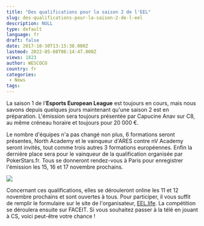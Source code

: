 ```yaml
---
title: "Des qualifications pour la saison 2 de l'EEL"
slug: des-qualifications-pour-la-saison-2-de-l-eel
description: NULL
type: default
language: fr
draft: false
date: 2017-10-30T13:15:38.000Z
lastmod: 2022-05-08T06:14:47.000Z
views: 1823
author: WESCOCO
country: fr
categories:
 - News
tags:
---
```

La saison 1 de l'**Esports European League** est toujours en cours, mais nous savons depuis quelques jours maintenant qu'une saison 2 est en préparation. L'émission sera toujours présentée par Capucine Anav sur C8, au même créneau horaire et toujours pour 20 000 €. 

Le nombre d'équipes n'a pas changé non plus, 6 formations seront présentes, North Academy et le vainqueur d'ARES contre nV Academy seront invités, tout comme trois autres 3 formations européennes. Enfin la dernière place sera pour le vainqueur de la qualification organisée par PokerStars.fr. Tous se donneront rendez-vous à Paris pour enregistrer l'émission les 15, 16 et 17 novembre prochains. 

![](https://flickshot-ue.s3.eu-west-2.amazonaws.com/flickshot/article/59f7229707551/images/PJ8JTi1DHGCdN0YC7MgV7pqntzFAd9Fkz5dodsEn.jpeg)

Concernant ces qualifications, elles se dérouleront online les 11 et 12 novembre prochains et sont ouvertes à tous. Pour participer, il vous suffit de remplir le formulaire sur le site de l'organisateur, [EEL.life](https://www.eel.life/2017/10/27/participez-aux-qualifications-pour-la-saison-2/). La compétition se déroulera ensuite sur FACEIT. Si vous souhaitez passer à la télé en jouant à CS, voici peut-être votre chance ! 
